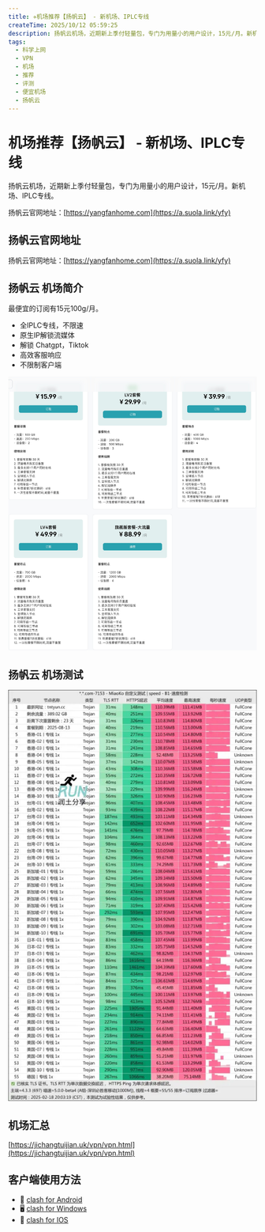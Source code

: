 ```yaml
---
title: ✈️机场推荐【扬帆云】 - 新机场、IPLC专线
createTime: 2025/10/12 05:59:25
description: 扬帆云机场，近期新上季付轻量包，专门为用量小的用户设计，15元/月。新机场、IPLC专线。
tags:
  - 科学上网
  - VPN
  - 机场
  - 推荐
  - 评测
  - 便宜机场
  - 扬帆云
---
```

# 机场推荐【扬帆云】 - 新机场、IPLC专线

扬帆云机场，近期新上季付轻量包，专门为用量小的用户设计，15元/月。新机场、IPLC专线。

扬帆云官网地址：[https://yangfanhome.com](https://a.suola.link/yfy)

<!-- more -->

## 扬帆云官网地址

扬帆云官网地址：[https://yangfanhome.com](https://a.suola.link/yfy)

## 扬帆云 机场简介

最便宜的订阅有15元100g/月。

- 全IPLC专线，不限速
- 原生IP解锁流媒体
- 解锁 Chatgpt，Tiktok
- 高效客服响应
- 不限制客户端

![扬帆云 机场价格](images/yangfan.jpg)

## 扬帆云 机场测试

![扬帆云 机场测试](images/机场推荐TNT/image-1.png)

## 机场汇总

[https://jichangtuijian.uk/vpn/vpn.html](https://jichangtuijian.uk/vpn/vpn.html)

## 客户端使用方法

- 📱 [clash for Android](https://jichangtuijian.uk/article/clashforAndroid.html)
- 🖥 [clash for Windows](https://jichangtuijian.uk/article/clash.html)
- 🍎 [clash for IOS](https://jichangtuijian.uk/article/Shadowrocket.html)
